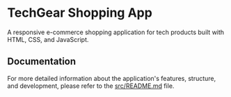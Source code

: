 # TechGear Shopping App

A responsive e-commerce shopping application for tech products built with HTML, CSS, and JavaScript.

## Documentation

For more detailed information about the application's features, structure, and development, please refer to the [src/README.md](src/README.md) file.
